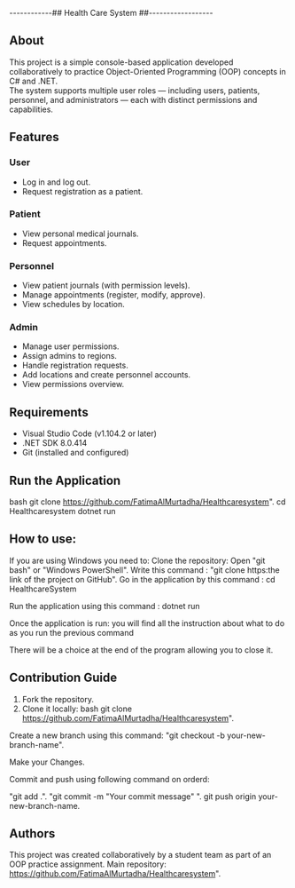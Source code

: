 ------------## Health Care System ##------------------


## About
This project is a simple console-based application developed collaboratively to practice Object-Oriented Programming (OOP) concepts in C# and .NET.  
The system supports multiple user roles — including users, patients, personnel, and administrators — each with distinct permissions and capabilities.

## Features

### User
- Log in and log out.
- Request registration as a patient.

### Patient
- View personal medical journals.
- Request appointments.

### Personnel
- View patient journals (with permission levels).
- Manage appointments (register, modify, approve).
- View schedules by location.

### Admin
- Manage user permissions.
- Assign admins to regions.
- Handle registration requests.
- Add locations and create personnel accounts.
- View permissions overview.

## Requirements
- Visual Studio Code (v1.104.2 or later)
- .NET SDK 8.0.414
- Git (installed and configured)

##  Run the Application
bash
git clone https://github.com/FatimaAlMurtadha/Healthcaresystem".
cd Healthcaresystem
dotnet run



## How to use:
If you are using Windows you need to:
Clone the repository:
Open "git bash" or "Windows PowerShell".
Write this command : "git clone https:the link of the project on GitHub".
Go in the application by this command : cd HealthcareSystem

Run the application using this command : dotnet run

Once the application is run: you will find all the instruction about what to do as you run the previous command

There will be a choice at the end of the program allowing you to close it.

## Contribution Guide
1. Fork the repository.
2. Clone it locally:
bash 
git clone https://github.com/FatimaAlMurtadha/Healthcaresystem".

Create a new branch using this command: "git checkout -b your-new-branch-name".

Make your Changes.

Commit and push using following command on orderd:

"git add .".
"git commit -m "Your commit message" ".
git push origin your-new-branch-name.

## Authors

This project was created collaboratively by a student team as part of an OOP practice assignment.
Main repository: https://github.com/FatimaAlMurtadha/Healthcaresystem".

